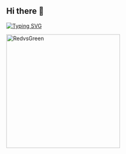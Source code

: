 ## Hi there 👋

[![Typing SVG](https://readme-typing-svg.demolab.com?font=Fira+Mono&weight=600&size=21&duration=4500&pause=1000&color=F7134F&background=48FF3500&random=false&width=570&lines=I'm+going+to+paint+the+network+red+with+this+one)](https://git.io/typing-svg)

<img src="./fight-crossing.gif" alt="RedvsGreen" width="300" />

<!--
**skitpack/skitpack** is a ✨ _special_ ✨ repository because its `README.md` (this file) appears on your GitHub profile.

Here are some ideas to get you started:

- 🔭 I’m currently working on ...
- 🌱 I’m currently learning ...
- 👯 I’m looking to collaborate on ...
- 🤔 I’m looking for help with ...
- 💬 Ask me about ...
- 📫 How to reach me: ...
- 😄 Pronouns: ...
- ⚡ Fun fact: ...
-->
